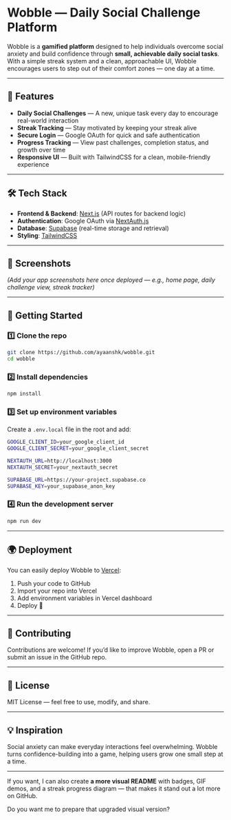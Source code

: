 # Wobble — Daily Social Challenge Platform

Wobble is a **gamified platform** designed to help individuals overcome social anxiety and build confidence through **small, achievable daily social tasks**.
With a simple streak system and a clean, approachable UI, Wobble encourages users to step out of their comfort zones — one day at a time.

---

## 🌟 Features

* **Daily Social Challenges** — A new, unique task every day to encourage real-world interaction
* **Streak Tracking** — Stay motivated by keeping your streak alive
* **Secure Login** — Google OAuth for quick and safe authentication
* **Progress Tracking** — View past challenges, completion status, and growth over time
* **Responsive UI** — Built with TailwindCSS for a clean, mobile-friendly experience

---

## 🛠 Tech Stack

* **Frontend & Backend**: [Next.js](https://nextjs.org/) (API routes for backend logic)
* **Authentication**: Google OAuth via [NextAuth.js](https://next-auth.js.org/)
* **Database**: [Supabase](https://supabase.com/) (real-time storage and retrieval)
* **Styling**: [TailwindCSS](https://tailwindcss.com/)

---

## 📸 Screenshots

*(Add your app screenshots here once deployed — e.g., home page, daily challenge view, streak tracker)*

---

## 🚀 Getting Started

### 1️⃣ Clone the repo

```bash
git clone https://github.com/ayaanshk/wobble.git
cd wobble
```

### 2️⃣ Install dependencies

```bash
npm install
```

### 3️⃣ Set up environment variables

Create a `.env.local` file in the root and add:

```bash
GOOGLE_CLIENT_ID=your_google_client_id
GOOGLE_CLIENT_SECRET=your_google_client_secret

NEXTAUTH_URL=http://localhost:3000
NEXTAUTH_SECRET=your_nextauth_secret

SUPABASE_URL=https://your-project.supabase.co
SUPABASE_KEY=your_supabase_anon_key
```

### 4️⃣ Run the development server

```bash
npm run dev
```

---

## 🌍 Deployment

You can easily deploy Wobble to [Vercel](https://vercel.com/):

1. Push your code to GitHub
2. Import your repo into Vercel
3. Add environment variables in Vercel dashboard
4. Deploy 🚀

---

## 🤝 Contributing

Contributions are welcome!
If you’d like to improve Wobble, open a PR or submit an issue in the GitHub repo.

---

## 📄 License

MIT License — feel free to use, modify, and share.

---

## 💡 Inspiration

Social anxiety can make everyday interactions feel overwhelming.
Wobble turns confidence-building into a game, helping users grow one small step at a time.

---

If you want, I can also create **a more visual README** with badges, GIF demos, and a streak progress diagram — that makes it stand out a lot more on GitHub.

Do you want me to prepare that upgraded visual version?
